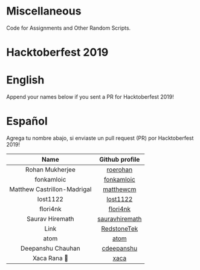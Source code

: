 # Miscellaneous

Code for Assignments and Other Random Scripts.

# Hacktoberfest 2019

# English

Append your names below if you sent a PR for Hacktoberfest 2019!

# Español

Agrega tu nombre abajo, si enviaste un pull request (PR) por Hacktoberfest 2019!


| Name | Github profile | 
|:----:|:--------------:|
| Rohan Mukherjee | [roerohan](https://github.com/roerohan) |
| fonkamloic | [fonkamloic](https://github.com/fonkamloic) |
| Matthew Castrillon-Madrigal | [matthewcm](https://github.com/matthewcm) |
| lost1122 | [lost1122](https://github.com/lost1122) | 
| flori4nk | [flori4nk](gitlab.com/flori4nk) |
| Saurav Hiremath | [sauravhiremath](https://github.com/sauravhiremath) |
| Link | [RedstoneTek](https://github.com/RedstoneTek) |
| atom | [atom](https://github.com/AtoMc) |
| Deepanshu Chauhan | [cdeepanshu](https://github.com/cdeepanshu) |
| Xaca Rana :frog:| [xaca](https://github.com/xaca) |

